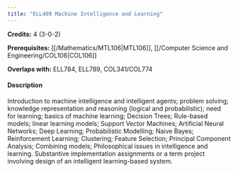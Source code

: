 ```yaml
---
title: "ELL409 Machine Intelligence and Learning"
---
```

**Credits:** 4 (3-0-2)

**Prerequisites:** [[/Mathematics/MTL106|MTL106]], [[/Computer Science and Engineering/COL106|COL106]]

**Overlaps with:** ELL784, ELL789, COL341/COL774

#### Description
Introduction to machine intelligence and intelligent agents; problem solving; knowledge representation and reasoning (logical and probabilistic); need for learning; basics of machine learning; Decision Trees; Rule-based models; linear learning models; Support Vector Machines; Artificial Neural Networks; Deep Learning; Probabilistic Modelling; Naive Bayes; Reinforcement Learning; Clustering; Feature Selection; Principal Component Analysis; Combining models; Philosophical issues in intelligence and learning. Substantive implementation assignments or a term project involving design of an intelligent learning-based system.